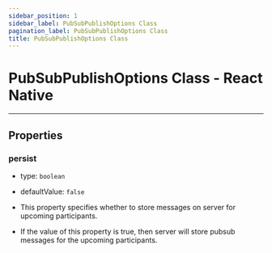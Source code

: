```yaml
---
sidebar_position: 1
sidebar_label: PubSubPublishOptions Class
pagination_label: PubSubPublishOptions Class
title: PubSubPublishOptions Class
---
```


# PubSubPublishOptions Class - React Native

<div class="sdk-api-ref-only-h4">

---

## Properties

### persist

- type: `boolean`

- defaultValue: `false`

- This property specifies whether to store messages on server for upcoming participants.

- If the value of this property is true, then server will store pubsub messages for the upcoming participants.

</div>
